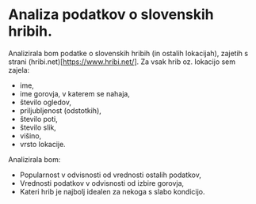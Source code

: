 # Analiza podatkov o slovenskih hribih.

Analizirala bom podatke o slovenskih hribih (in ostalih lokacijah), zajetih s strani (hribi.net)[https://www.hribi.net/].
Za vsak hrib oz. lokacijo sem zajela:
- ime,
- ime gorovja, v katerem se nahaja,
- število ogledov,
- priljubljenost (odstotkih),
- število poti,
- število slik,
- višino,
- vrsto lokacije.

Analizirala bom:
- Popularnost v odvisnosti od vrednosti ostalih podatkov,
- Vrednosti podatkov v odvisnosti od izbire gorovja,
- Kateri hrib je najbolj idealen za nekoga s slabo kondicijo.
